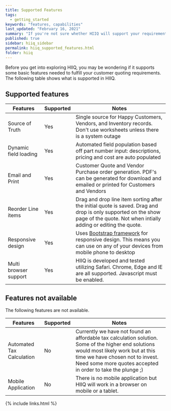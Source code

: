 ```yaml
---
title: Supported Features
tags:
  - getting_started
keywords: "features, capabilities"
last_updated: "February 16, 2021"
summary: "If you're not sure whether HIIQ will support your requirements, this list provides a semi-comprehensive overview of available features."
published: true
sidebar: hiiq_sidebar
permalink: hiiq_supported_features.html
folder: hiiq
---
```


Before you get into exploring HIIQ, you may be wondering if it supports some basic features needed to fulfill your customer quoting requirements. The following table shows what is supported in HIIQ.

## Supported features

Features | Supported | Notes
--------|-----------|-----------
Source of Truth | Yes |Single source for Happy Customers, Vendors, and Inventory records. Don't use worksheets unless there is a system outage|
Dynamic field loading| Yes |Automated field population based off part number input:  descriptions, pricing and cost are auto populated|
Email and Print | Yes | Customer Quote and Vendor Purchase order generation. PDF's can be generated for download and emailed or printed for Customers and Vendors|
Reorder Line items |  Yes | Drag and drop line item sorting after the initial quote is saved. Drag and drop is only supported on the show page of the quote. Not when intially adding or editing the quote.|
Responsive design | Yes | Uses [Bootstrap framework](http://getbootstrap.com/) for responsive design. This means you can use on any of your devices from mobile phone to desktop|
Multi browser support | Yes | HIIQ is developed and tested utilizing Safari. Chrome, Edge and IE are all supported. Javascript must be enabled. |


## Features not available

The following features are not available.

Features | Supported | Notes
--------|-----------|-----------
Automated Tax Calculation | No | Currently we have not found an affordable tax calculation solution. Some of the higher end solutions would most likely work but at this time we have chosen not to invest. Need some more quotes accepted in order to take the plunge ;) 
Mobile Application | No | There is no mobile application but HIIQ will work in a browser on mobile or a tablet.

{% include links.html %}
